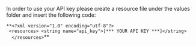 
 In order to use your API key please create a resource file under the values folder and insert the following code: 
 
` **<?xml version="1.0" encoding="utf-8"?>
`  
`  <resources>
<string name="api_key">[*** YOUR API KEY ***]</string>
`      
`  </resources>`**